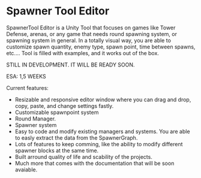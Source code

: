 # Spawner Tool Editor

SpawnerTool Editor is a Unity Tool that focuses on games like Tower Defense, arenas, or any game that needs round spawning system, or spawning system in general. In a totally visual way, you are able to customize spawn quantity, enemy type, spawn point, time between spawns, etc.... Tool is filled with examples, and it works out of the box.

STILL IN DEVELOPMENT. IT WILL BE READY SOON.

ESA: 1,5 WEEKS

Current features:
- Resizable and responsive editor window where you can drag and drop, copy, paste, and change settings fastly.
- Customizable spawnpoint system
- Round Manager.
- Spawner system
- Easy to code and modify existing managers and systems. You are able to easly extract the data from the SpawnerGraph.
- Lots of features to keep comming, like the ability to modify different spawner blocks at the same time.
- Built arround quality of life and scability of the projects.
- Much more that comes with the documentation that will be soon avaiable.
